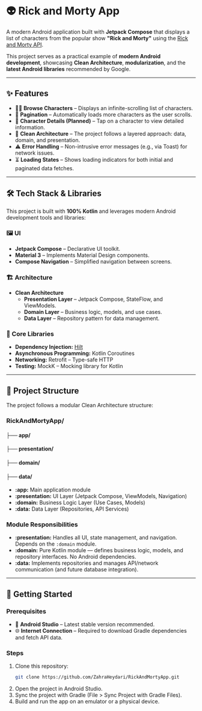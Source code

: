 # 👽 Rick and Morty App

A modern Android application built with **Jetpack Compose** that displays a list of characters from the popular show **"Rick and Morty"** using the [Rick and Morty API](https://rickandmortyapi.com/).

This project serves as a practical example of **modern Android development**, showcasing **Clean Architecture**, **modularization**, and the **latest Android libraries** recommended by Google.

---

## ✨ Features

- 🧍‍♂️ **Browse Characters** – Displays an infinite-scrolling list of characters.
- 🔄 **Pagination** – Automatically loads more characters as the user scrolls.
- 📜 **Character Details (Planned)** – Tap on a character to view detailed information.
- 🧩 **Clean Architecture** – The project follows a layered approach: data, domain, and presentation.
- ⚠️ **Error Handling** – Non-intrusive error messages (e.g., via Toast) for network issues.
- ⏳ **Loading States** – Shows loading indicators for both initial and paginated data fetches.

---

## 🛠 Tech Stack & Libraries

This project is built with **100% Kotlin** and leverages modern Android development tools and libraries:

### 🖼 UI
- **Jetpack Compose** – Declarative UI toolkit.
- **Material 3** – Implements Material Design components.
- **Compose Navigation** – Simplified navigation between screens.

### 🏗 Architecture
- **Clean Architecture**
  - **Presentation Layer** – Jetpack Compose, StateFlow, and ViewModels.
  - **Domain Layer** – Business logic, models, and use cases.
  - **Data Layer** – Repository pattern for data management.

### 🧰 Core Libraries
- **Dependency Injection:** [Hilt](https://dagger.dev/hilt/)
- **Asynchronous Programming:** Kotlin Coroutines
- **Networking:** Retrofit – Type-safe HTTP
- **Testing:** MockK – Mocking library for Kotlin

---

## 🧱 Project Structure
The project follows a modular Clean Architecture structure:

### RickAndMortyApp/
#### ├── app/
#### ├── presentation/
#### ├── domain/
#### ├── data/
- **:app:** Main application module
- **:presentation:** UI Layer (Jetpack Compose, ViewModels, Navigation)
- **:domain:** Business Logic Layer (Use Cases, Models)
- **:data:**  Data Layer (Repositories, API Services)

### Module Responsibilities
- **:presentation:** Handles all UI, state management, and navigation. Depends on the `:domain` module.
- **:domain:** Pure Kotlin module — defines business logic, models, and repository interfaces. No Android dependencies.
- **:data:** Implements repositories and manages API/network communication (and future database integration).

---

## 🚀 Getting Started

### Prerequisites
- 🧰 **Android Studio** – Latest stable version recommended.
- 🌐 **Internet Connection** – Required to download Gradle dependencies and fetch API data.

### Steps
1. Clone this repository:
   ```bash
   git clone https://github.com/ZahraHeydari/RickAndMortyApp.git
    ```
2. Open the project in Android Studio.
3. Sync the project with Gradle (File > Sync Project with Gradle Files).
4. Build and run the app on an emulator or a physical device.
